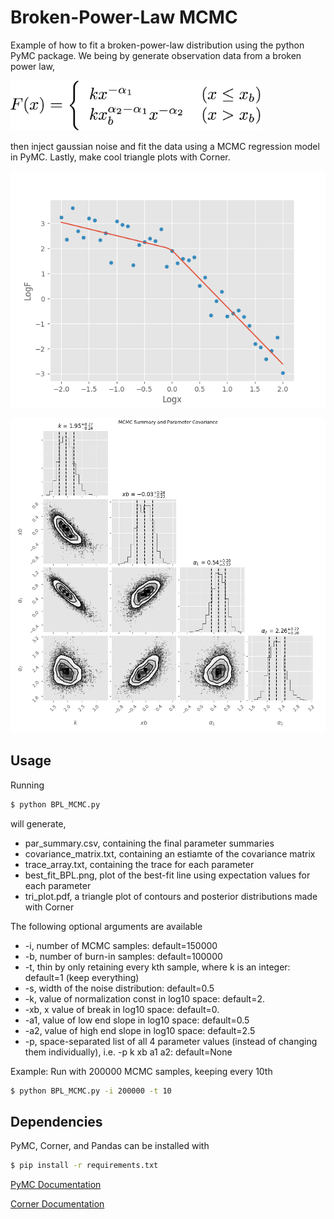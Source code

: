 # Broken-Power-Law MCMC
Example of how to fit a broken-power-law distribution using the python PyMC package. We being by generate observation data from a broken power law, 

<img src="bpl_equation.png" width="400">

then inject gaussian noise and fit the data using a MCMC regression model in PyMC. Lastly, make cool triangle plots with Corner. 

![BPL](sample_output/best_fit_BPL.png)


![tri_plot](sample_output/tri_plot.png)

## Usage
Running 
```bash
$ python BPL_MCMC.py
```
will generate,
 - par_summary.csv, containing the final parameter summaries
 - covariance_matrix.txt, containing an estiamte of the covariance matrix
 - trace_array.txt, containing the trace for each parameter
 - best_fit_BPL.png, plot of the best-fit line using expectation values for each parameter
 - tri_plot.pdf, a triangle plot of contours and posterior distributions made with Corner

The following optional arguments are available
- -i, number of MCMC samples: default=150000
- -b, number of burn-in samples: default=100000
- -t, thin by only retaining every kth sample, where k is an integer: default=1 (keep everything)
- -s, width of the noise distribution: default=0.5
- -k, value of normalization const in log10 space: default=2.
- -xb, x value of break in log10 space: default=0.
- -a1, value of low end slope in log10 space: default=0.5
- -a2, value of high end slope in log10 space: default=2.5
- -p, space-separated list of all 4 parameter values (instead of changing them individually), i.e. -p k xb a1 a2: default=None

Example: Run with 200000 MCMC samples, keeping every 10th
```bash
$ python BPL_MCMC.py -i 200000 -t 10
```


## Dependencies
PyMC, Corner, and Pandas can be installed with

```bash
$ pip install -r requirements.txt
```
[PyMC Documentation](http://pymc-devs.github.io/pymc/)

[Corner Documentation](http://corner.readthedocs.io/en/latest/)

